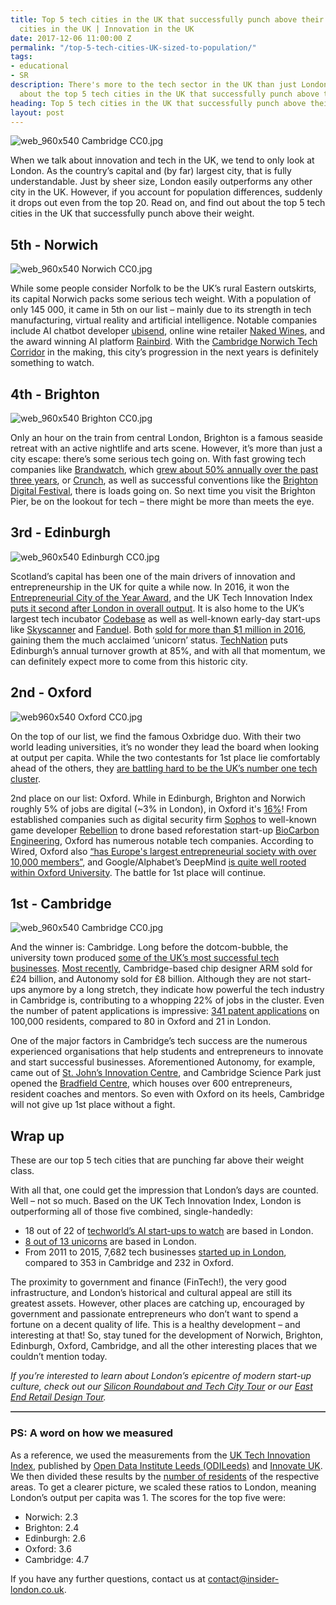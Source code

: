 ```yaml
---
title: Top 5 tech cities in the UK that successfully punch above their weight | Innovative
  cities in the UK | Innovation in the UK
date: 2017-12-06 11:00:00 Z
permalink: "/top-5-tech-cities-UK-sized-to-population/"
tags:
- educational
- SR
description: There's more to the tech sector in the UK than just London. Find out
  about the top 5 tech cities in the UK that successfully punch above their weight.
heading: Top 5 tech cities in the UK that successfully punch above their weight
layout: post
---
```


![web_960x540 Cambridge CC0.jpg](/uploads/web_960x540%20Cambridge%20CC0.jpg)

When we talk about innovation and tech in the UK, we tend to only look at London. As the country’s capital and (by far) largest city, that is fully understandable. Just by sheer size, London easily outperforms any other city in the UK. However, if you account for population differences, suddenly it drops out even from the top 20. Read on, and find out about the top 5 tech cities in the UK that successfully punch above their weight.

## 5th - Norwich
![web_960x540 Norwich CC0.jpg](/uploads/web_960x540%20Norwich%20CC0.jpg)

While some people consider Norfolk to be the UK’s rural Eastern outskirts, its capital Norwich packs some serious tech weight. With a population of only 145 000, it came in 5th on our list – mainly due to its strength in tech manufacturing, virtual reality and artificial intelligence. Notable companies include AI chatbot developer [ubisend](https://www.ubisend.com/), online wine retailer [Naked Wines](https://www.nakedwines.com/), and the award winning AI platform [Rainbird]( http://rainbird.ai). With the [Cambridge Norwich Tech Corridor](http://www.techcorridor.co.uk/) in the making, this city’s progression in the next years is definitely something to watch.

## 4th - Brighton
![web_960x540 Brighton CC0.jpg](/uploads/web_960x540%20Brighton%20CC0.jpg)

Only an hour on the train from central London, Brighton is a famous seaside retreat with an active nightlife and arts scene. However, it’s more than just a city escape: there’s some serious tech going on. With fast growing tech companies like [Brandwatch]( https://www.brandwatch.com/), which [grew about 50% annually over the past three years](http://www.fasttrack.co.uk/league-tables/tech-track-100/league-table/), or [Crunch](https://www.crunch.co.uk/), as well as successful conventions like the [Brighton Digital Festival](http://brightondigitalfestival.co.uk/), there is loads going on. So next time you visit the Brighton Pier, be on the lookout for tech – there might be more than meets the eye. 

## 3rd - Edinburgh
![web_960x540 Edinburgh CC0.jpg](/uploads/web_960x540%20Edinburgh%20CC0.jpg)

Scotland’s capital has been one of the main drivers of innovation and entrepreneurship in the UK for quite a while now. In 2016, it won the [Entrepreneurial City of the Year Award](https://www.greatbritishentrepreneurawards.com/2016-winners/), and the UK Tech Innovation Index [puts it second after London in overall output](http://odileeds.org/projects/uk-tech-innovation-index/?options=true&datagroup=All%20Technology&location=null). It is also home to the UK’s largest tech incubator [Codebase](https://www.thisiscodebase.com/) as well as well-known early-day start-ups like [Skyscanner](https://www.skyscanner.net/) and [Fanduel](https://www.fanduel.com/). Both [sold for more than $1 million in 2016](https://venturebeat.com/2016/11/24/scottish-unicorns-skyscanner-and-fanduel-reveal-their-exit-plans-1-week-apart/), gaining them the much acclaimed ‘unicorn’ status. [TechNation](https://technation.techcityuk.com/cluster/edinburgh/) puts Edinburgh’s annual turnover growth at 85%, and with all that momentum, we can definitely expect more to come from this historic city.

## 2nd - Oxford
![web960x540 Oxford CC0.jpg](/uploads/web960x540%20Oxford%20CC0.jpg)

On the top of our list, we find the famous Oxbridge duo. With their two world leading universities, it’s no wonder they lead the board when looking at output per capita. While the two contestants for 1st place lie comfortably ahead of the others, they [are battling hard to be the UK’s number one tech cluster](http://uk.businessinsider.com/oxford-university-rejected-claims-that-cambridge-produces-better-startups-2017-9). 

2nd place on our list: Oxford. While in Edinburgh, Brighton and Norwich roughly 5% of jobs are digital (~3% in London), in Oxford it's [16%](https://technation.techcityuk.com/cluster/oxford/)! From established companies such as digital security firm [Sophos](https://www.sophos.com/) to well-known game developer [Rebellion](https://rebellion.com) to drone based reforestation start-up [BioCarbon Engineering](https://www.biocarbonengineering.com/), Oxford has numerous notable tech companies. According to Wired, Oxford also [“has Europe's largest entrepreneurial society with over 10,000 members”](http://www.wired.co.uk/article/digital-oxford), and Google/Alphabet’s DeepMind [is quite well rooted within Oxford University](http://uk.businessinsider.com/deepmind-paying-phd-students-oxford-google-alphabet-university-2017-1). The battle for 1st place will continue. 

## 1st - Cambridge
![web_960x540 Cambridge CC0.jpg](/uploads/web_960x540%20Cambridge%20CC0.jpg)

And the winner is: Cambridge. Long before the dotcom-bubble, the university town produced [some of the UK’s most successful tech businesses](https://technation.techcityuk.com/cluster/cambridge/). [Most recently](http://uk.businessinsider.com/oxford-university-rejected-claims-that-cambridge-produces-better-startups-2017-9), Cambridge-based chip designer ARM sold for £24 billion, and Autonomy sold for £8 billion. Although they are not start-ups anymore by a long stretch, they indicate how powerful the tech industry in Cambridge is, contributing to a whopping 22% of jobs in the cluster. Even the number of patent applications is impressive: [341 patent applications](http://www.theweek.co.uk/81214/top-ten-most-innovative-cities-in-the-uk) on 100,000 residents, compared to 80 in Oxford and 21 in London. 

One of the major factors in Cambridge’s tech success are the numerous experienced organisations that help students and entrepreneurs to innovate and start successful businesses. Aforementioned Autonomy, for example, came out of [St. John’s Innovation Centre](http://stjohns.co.uk/), and Cambridge Science Park just opened the [Bradfield Centre](http://www.cambridgesciencepark.co.uk/company-directory/bradfield-centre/), which houses over 600 entrepreneurs, resident coaches and mentors. So even with Oxford on its heels, Cambridge will not give up 1st place without a fight.

## Wrap up
These are our top 5 tech cities that are punching far above their weight class.
 
With all that, one could get the impression that London’s days are counted. Well – not so much. Based on the UK Tech Innovation Index, London is outperforming all of those five combined, single-handedly: 

- 18 out of 22 of [techworld’s AI start-ups to watch](https://www.techworld.com/picture-gallery/startups/uk-ai-startups-watch-hottest-machine-learning-startups-in-uk-3645606/) are based in London. 
- [8 out of 13 unicorns](https://www.cbinsights.com/research-unicorn-companies) are based in London. 
- From 2011 to 2015, 7,682 tech businesses [started up in London](https://technation.techcityuk.com/cluster/london/), compared to 353 in Cambridge and 232 in Oxford. 

The proximity to government and finance (FinTech!), the very good infrastructure, and London’s historical and cultural appeal are still its greatest assets. However, other places are catching up, encouraged by government and passionate entrepreneurs who don’t want to spend a fortune on a decent quality of life. This is a healthy development – and interesting at that! So, stay tuned for the development of Norwich, Brighton, Edinburgh, Oxford, Cambridge, and all the other interesting places that we couldn’t mention today.


*If you’re interested to learn about London’s epicentre of modern start-up culture, check out our [Silicon Roundabout and Tech City Tour](https://www.insider-london.co.uk/tours/silicon-roundabout-and-tech-city-tour/) or our [East End Retail Design Tour](https://www.insider-london.co.uk/tours/east-end-retail-design-tour/).*

<hr style="border-top: 1px solid #8c8b8b;">

### PS: A word on how we measured
As a reference, we used the measurements from the [UK Tech Innovation Index](http://odileeds.org/projects/uk-tech-innovation-index/), published by [Open Data Institute Leeds (ODILeeds)](http://odileeds.org/) and [Innovate UK](https://www.gov.uk/government/organisations/innovate-uk). We then divided these results by the [number of residents](http://ukpopulation2017.com/) of the respective areas. To get a clearer picture, we scaled these ratios to London, meaning London’s output per capita was 1. The scores for the top five were:

- Norwich: 2.3
- Brighton: 2.4
- Edinburgh: 2.6
- Oxford: 3.6
- Cambridge: 4.7

If you have any further questions, contact us at [contact@insider-london.co.uk](mailto:contact@insider-london.co.uk).